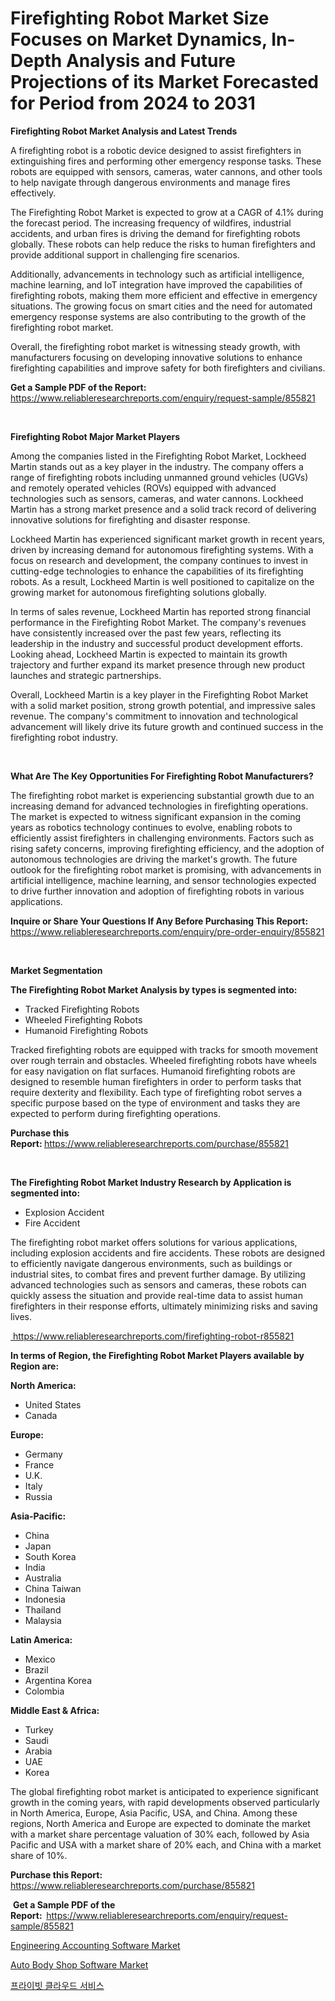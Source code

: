 <p><h1>Firefighting Robot Market Size Focuses on Market Dynamics, In-Depth Analysis and Future Projections of its Market Forecasted for Period from 2024 to 2031</h1></p><p><strong>Firefighting Robot Market Analysis and Latest Trends</strong></p>
<p><p>A firefighting robot is a robotic device designed to assist firefighters in extinguishing fires and performing other emergency response tasks. These robots are equipped with sensors, cameras, water cannons, and other tools to help navigate through dangerous environments and manage fires effectively.</p><p>The Firefighting Robot Market is expected to grow at a CAGR of 4.1% during the forecast period. The increasing frequency of wildfires, industrial accidents, and urban fires is driving the demand for firefighting robots globally. These robots can help reduce the risks to human firefighters and provide additional support in challenging fire scenarios.</p><p>Additionally, advancements in technology such as artificial intelligence, machine learning, and IoT integration have improved the capabilities of firefighting robots, making them more efficient and effective in emergency situations. The growing focus on smart cities and the need for automated emergency response systems are also contributing to the growth of the firefighting robot market.</p><p>Overall, the firefighting robot market is witnessing steady growth, with manufacturers focusing on developing innovative solutions to enhance firefighting capabilities and improve safety for both firefighters and civilians.</p></p>
<p><strong>Get a Sample PDF of the Report:&nbsp;</strong> <a href="https://www.reliableresearchreports.com/enquiry/request-sample/855821">https://www.reliableresearchreports.com/enquiry/request-sample/855821</a></p>
<p>&nbsp;</p>
<p><strong>Firefighting Robot Major Market Players</strong></p>
<p><p>Among the companies listed in the Firefighting Robot Market, Lockheed Martin stands out as a key player in the industry. The company offers a range of firefighting robots including unmanned ground vehicles (UGVs) and remotely operated vehicles (ROVs) equipped with advanced technologies such as sensors, cameras, and water cannons. Lockheed Martin has a strong market presence and a solid track record of delivering innovative solutions for firefighting and disaster response.</p><p>Lockheed Martin has experienced significant market growth in recent years, driven by increasing demand for autonomous firefighting systems. With a focus on research and development, the company continues to invest in cutting-edge technologies to enhance the capabilities of its firefighting robots. As a result, Lockheed Martin is well positioned to capitalize on the growing market for autonomous firefighting solutions globally.</p><p>In terms of sales revenue, Lockheed Martin has reported strong financial performance in the Firefighting Robot Market. The company's revenues have consistently increased over the past few years, reflecting its leadership in the industry and successful product development efforts. Looking ahead, Lockheed Martin is expected to maintain its growth trajectory and further expand its market presence through new product launches and strategic partnerships.</p><p>Overall, Lockheed Martin is a key player in the Firefighting Robot Market with a solid market position, strong growth potential, and impressive sales revenue. The company's commitment to innovation and technological advancement will likely drive its future growth and continued success in the firefighting robot industry.</p></p>
<p>&nbsp;</p>
<p><strong>What Are The Key Opportunities For Firefighting Robot Manufacturers?</strong></p>
<p><p>The firefighting robot market is experiencing substantial growth due to an increasing demand for advanced technologies in firefighting operations. The market is expected to witness significant expansion in the coming years as robotics technology continues to evolve, enabling robots to efficiently assist firefighters in challenging environments. Factors such as rising safety concerns, improving firefighting efficiency, and the adoption of autonomous technologies are driving the market's growth. The future outlook for the firefighting robot market is promising, with advancements in artificial intelligence, machine learning, and sensor technologies expected to drive further innovation and adoption of firefighting robots in various applications.</p></p>
<p><strong>Inquire or Share Your Questions If Any Before Purchasing This Report:</strong> <a href="https://www.reliableresearchreports.com/enquiry/pre-order-enquiry/855821">https://www.reliableresearchreports.com/enquiry/pre-order-enquiry/855821</a></p>
<p>&nbsp;</p>
<p><strong>Market Segmentation</strong></p>
<p><strong>The Firefighting Robot Market Analysis by types is segmented into:</strong></p>
<p><ul><li>Tracked Firefighting Robots</li><li>Wheeled Firefighting Robots</li><li>Humanoid Firefighting Robots</li></ul></p>
<p><p>Tracked firefighting robots are equipped with tracks for smooth movement over rough terrain and obstacles. Wheeled firefighting robots have wheels for easy navigation on flat surfaces. Humanoid firefighting robots are designed to resemble human firefighters in order to perform tasks that require dexterity and flexibility. Each type of firefighting robot serves a specific purpose based on the type of environment and tasks they are expected to perform during firefighting operations.</p></p>
<p><strong>Purchase this Report:&nbsp;</strong><a href="https://www.reliableresearchreports.com/purchase/855821">https://www.reliableresearchreports.com/purchase/855821</a></p>
<p>&nbsp;</p>
<p><strong>The Firefighting Robot Market Industry Research by Application is segmented into:</strong></p>
<p><ul><li>Explosion Accident</li><li>Fire Accident</li></ul></p>
<p><p>The firefighting robot market offers solutions for various applications, including explosion accidents and fire accidents. These robots are designed to efficiently navigate dangerous environments, such as buildings or industrial sites, to combat fires and prevent further damage. By utilizing advanced technologies such as sensors and cameras, these robots can quickly assess the situation and provide real-time data to assist human firefighters in their response efforts, ultimately minimizing risks and saving lives.</p></p>
<p><a href="https://www.reliableresearchreports.com/firefighting-robot-r855821">&nbsp;https://www.reliableresearchreports.com/firefighting-robot-r855821</a></p>
<p><strong>In terms of Region, the Firefighting Robot Market Players available by Region are:</strong></p>
<p>
    <p> <strong> North America: </strong>
        <ul>
            <li>United States</li>
            <li>Canada</li>
        </ul>
        </p> 
    <p> <strong> Europe: </strong>
        <ul>
            <li>Germany</li>
            <li>France</li>
            <li>U.K.</li>
            <li>Italy</li>
            <li>Russia</li>
        </ul>
        </p> 
    <p> <strong> Asia-Pacific: </strong>
        <ul>
            <li>China</li>
            <li>Japan</li>
            <li>South Korea</li>
            <li>India</li>
            <li>Australia</li>
            <li>China Taiwan</li>
            <li>Indonesia</li>
            <li>Thailand</li>
            <li>Malaysia</li>
        </ul>
        </p> 
    <p> <strong> Latin America: </strong>
        <ul>
            <li>Mexico</li>
            <li>Brazil</li>
            <li>Argentina Korea</li>
            <li>Colombia</li>
        </ul>
        </p> 
    <p> <strong> Middle East & Africa: </strong>
        <ul>
            <li>Turkey</li>
            <li>Saudi</li>
            <li>Arabia</li>
            <li>UAE</li>
            <li>Korea</li>
        </ul>
    </p>
    </p>
<p><p>The global firefighting robot market is anticipated to experience significant growth in the coming years, with rapid developments observed particularly in North America, Europe, Asia Pacific, USA, and China. Among these regions, North America and Europe are expected to dominate the market with a market share percentage valuation of 30% each, followed by Asia Pacific and USA with a market share of 20% each, and China with a market share of 10%.</p></p>
<p><strong>Purchase this Report: </strong><a href="https://www.reliableresearchreports.com/purchase/855821">https://www.reliableresearchreports.com/purchase/855821</a></p>
<p>&nbsp;<strong>Get a Sample PDF of the Report:&nbsp;&nbsp;</strong><a href="https://www.reliableresearchreports.com/enquiry/request-sample/855821">https://www.reliableresearchreports.com/enquiry/request-sample/855821</a></p>
<p><strong></strong></p>
<p><p><a href="https://www.linkedin.com/pulse/engineering-accounting-software-market-share-evolution-growth-msn2f?trackingId=%2BDNGe3uDUjQBngsQS5wboQ%3D%3D">Engineering Accounting Software Market</a></p><p><a href="https://www.linkedin.com/pulse/auto-body-shop-software-market-research-report-its-history-forecast-sopwf?trackingId=Vndb87AgAHFAeLXUPPe9BA%3D%3D">Auto Body Shop Software Market</a></p><p><a href="https://medium.com/@brianakoepp2023/%EC%82%AC%EC%84%A4-%ED%81%B4%EB%9D%BC%EC%9A%B0%EB%93%9C-%EC%84%9C%EB%B9%84%EC%8A%A4-%EC%8B%9C%EC%9E%A5-2031%EB%85%84%EA%B9%8C%EC%A7%80%EC%9D%98-%EB%8F%99%ED%96%A5-%EC%98%88%EC%B8%A1-%EB%B0%8F-%EA%B2%BD%EC%9F%81-%EB%B6%84%EC%84%9D-13ff9ede77d8">프라이빗 클라우드 서비스</a></p></p>